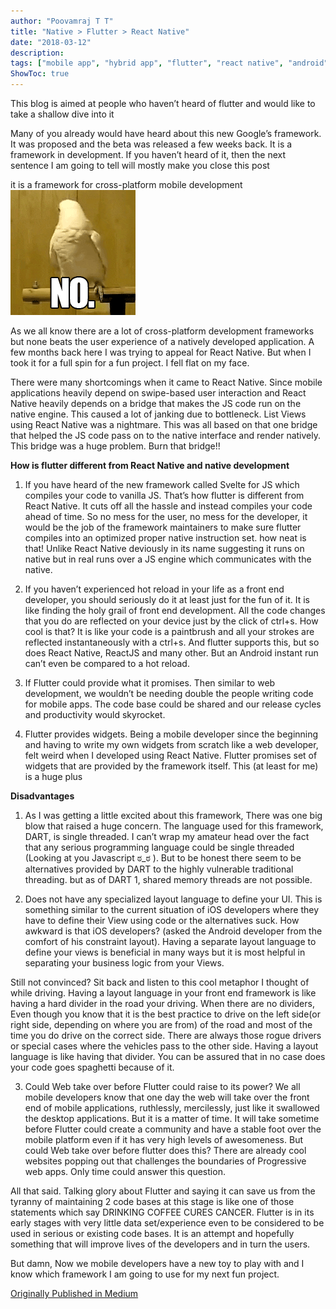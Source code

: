 ```yaml
---
author: "Poovamraj T T"
title: "Native > Flutter > React Native"
date: "2018-03-12"
description: 
tags: ["mobile app", "hybrid app", "flutter", "react native", "android"]
ShowToc: true
---
```

This blog is aimed at people who haven’t heard of flutter and would like to take a shallow dive into it

Many of you already would have heard about this new Google’s framework. It was proposed and the beta was released a few weeks back. It is a framework in development. If you haven’t heard of it, then the next sentence I am going to tell will mostly make you close this post

it is a framework for cross-platform mobile development
![No!](/no-bird.gif)
    

As we all know there are a lot of cross-platform development frameworks but none beats the user experience of a natively developed application. A few months back here I was trying to appeal for React Native. But when I took it for a full spin for a fun project. I fell flat on my face.

There were many shortcomings when it came to React Native. Since mobile applications heavily depend on swipe-based user interaction and React Native heavily depends on a bridge that makes the JS code run on the native engine. This caused a lot of janking due to bottleneck. List Views using React Native was a nightmare. This was all based on that one bridge that helped the JS code pass on to the native interface and render natively. This bridge was a huge problem. Burn that bridge!!

**How is flutter different from React Native and native development**

1) If you have heard of the new framework called Svelte for JS which compiles your code to vanilla JS. That’s how flutter is different from React Native. It cuts off all the hassle and instead compiles your code ahead of time. So no mess for the user, no mess for the developer, it would be the job of the framework maintainers to make sure flutter compiles into an optimized proper native instruction set. how neat is that! Unlike React Native deviously in its name suggesting it runs on native but in real runs over a JS engine which communicates with the native.

2) If you haven’t experienced hot reload in your life as a front end developer, you should seriously do it at least just for the fun of it. It is like finding the holy grail of front end development. All the code changes that you do are reflected on your device just by the click of ctrl+s. How cool is that? It is like your code is a paintbrush and all your strokes are reflected instantaneously with a ctrl+s. And flutter supports this, but so does React Native, ReactJS and many other. But an Android instant run can’t even be compared to a hot reload.

3) If Flutter could provide what it promises. Then similar to web development, we wouldn’t be needing double the people writing code for mobile apps. The code base could be shared and our release cycles and productivity would skyrocket.

4) Flutter provides widgets. Being a mobile developer since the beginning and having to write my own widgets from scratch like a web developer, felt weird when I developed using React Native. Flutter promises set of widgets that are provided by the framework itself. This (at least for me) is a huge plus

**Disadvantages**

1) As I was getting a little excited about this framework, There was one big blow that raised a huge concern. The language used for this framework, DART, is single threaded. I can’t wrap my amateur head over the fact that any serious programming language could be single threaded (Looking at you Javascript ಠ_ಠ ). But to be honest there seem to be alternatives provided by DART to the highly vulnerable traditional threading. but as of DART 1, shared memory threads are not possible.

2) Does not have any specialized layout language to define your UI. This is something similar to the current situation of iOS developers where they have to define their View using code or the alternatives suck. How awkward is that iOS developers? (asked the Android developer from the comfort of his constraint layout). Having a separate layout language to define your views is beneficial in many ways but it is most helpful in separating your business logic from your Views.

Still not convinced? Sit back and listen to this cool metaphor I thought of while driving. Having a layout language in your front end framework is like having a hard divider in the road your driving. When there are no dividers, Even though you know that it is the best practice to drive on the left side(or right side, depending on where you are from) of the road and most of the time you do drive on the correct side. There are always those rogue drivers or special cases where the vehicles pass to the other side. Having a layout language is like having that divider. You can be assured that in no case does your code goes spaghetti because of it.

3) Could Web take over before Flutter could raise to its power? We all mobile developers know that one day the web will take over the front end of mobile applications, ruthlessly, mercilessly, just like it swallowed the desktop applications. But it is a matter of time. It will take sometime before Flutter could create a community and have a stable foot over the mobile platform even if it has very high levels of awesomeness. But could Web take over before flutter does this? There are already cool websites popping out that challenges the boundaries of Progressive web apps. Only time could answer this question.

All that said. Talking glory about Flutter and saying it can save us from the tyranny of maintaining 2 code bases at this stage is like one of those statements which say DRINKING COFFEE CURES CANCER. Flutter is in its early stages with very little data set/experience even to be considered to be used in serious or existing code bases. It is an attempt and hopefully something that will improve lives of the developers and in turn the users.

But damn, Now we mobile developers have a new toy to play with and I know which framework I am going to use for my next fun project.

[Originally Published in Medium](https://medium.com/@poovamraj/native-flutter-react-native-749dd206c654)